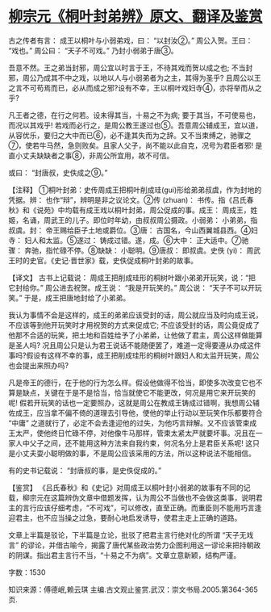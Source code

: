 # [柳宗元《桐叶封弟辨》原文、翻译及鉴赏](https://www.vrrw.net/wx/14119.html)

古之传者有言： 成王以桐叶与小弱弟戏，曰： “以封汝②。” 周公入贺。王曰： “戏也。” 周公曰： “天子不可戏。” 乃封小弱弟于唐③。

吾意不然。王之弟当封邪，周公宜以时言于王，不待其戏而贺以成之也; 不当封邪，周公乃成其不中之戏，以地以人与小弱弟者为之主，其得为圣乎? 且周公以王之言不可苟焉而已，必从而成之邪?设有不幸，王以桐叶戏妇寺④，亦将举而从之乎?

凡王者之德，在行之何若。设未得其当，十易之不为病; 要于其当，不可使易也，而况以其戏乎! 若戏而必行之，是周公教王遂过也⑤。吾意周公辅成王，宜以道，从容优乐，要归之大中而已⑥，必不逢其失而为之辞。又不当束缚之，驰骤之⑦，使若牛马然，急则败矣。且家人父子，尚不能以此自克，况号为君臣者邪! 是直小丈夫缺缺者之事⑧，非周公所宜用，故不可信。

或曰： “封唐叔，史佚成之⑨。”

【注释】 ①桐叶封弟：史传周成王把桐叶削成珪(gui)形给弟弟叔虞，作为封地的凭据。辨： 也作“辩”，辨明是非之议论文。②传 (zhuan)： 书传。指《吕氏春秋》和《说苑》中均载有成王戏以桐叶封弟，周公促成的事。成王： 周成王，姓姬，名诵，周武王的儿子。即位时年幼，由叔叔周公摄政。小弱弟： 小弟弟，指叔虞。封： 帝王赐给臣子土地或爵位。③唐： 古国名，今山西翼城县西。④妇寺： 妇人和太监。⑤遂过： 铸成过错。遂，成。⑥大中： 正大适中。⑦驰骤： 奔驰，指忙碌不停。⑧缺缺： 小聪明。⑨唐叔： 即叔虞。史佚 (yi)： 周武王时的史官。《史记·晋世家》载，史佚促成桐叶封弟的故事。



【译文】 古书上记载说： 周成王把削成珪形的桐树叶跟小弟弟开玩笑，说：“把它封给你。” 周公进去祝贺。成王说： “我是开玩笑的。” 周公说： “天子不可以开玩笑。” 于是，成王把唐地封给了小弟弟。

我认为事情不会是这样的，成王的弟弟应该受封的话，周公就应当及时向成王说，不应该等到他开玩笑时才用祝贺的方式来促成它; 不应该受封的话，周公竟促成了他那不合适的玩笑，把土地和百姓给予了小弟弟，让他做了君主，周公这样做能算是圣人吗? 况且周公只是认为君王说话不能随便罢了，难道一定得要遵从办成这件事吗?假设有这样不幸的事，成王把削成珪形的桐树叶跟妇人和太监开玩笑，周公也会提出来照办吗?

凡是帝王的德行，在于他的行为怎么样。假设他做得不恰当，即使多次改变它也不算是缺点，关键在于是不是恰当，恰当就使它不能更改，何况是用它来开玩笑的呢! 假若开玩笑的话也一定要照办，这就是周公在教成王铸成过错啊，我想周公辅佐成王，应当拿不偏不倚的道理去引导他，使他的举止行动以至玩笑作乐都要符合 “中庸” 之道就行了，必定不会去逢迎他的过失，为他巧言辩解。又不应该管束成王太严，使他终日忙碌不停，对他像牛马那样，管束太紧太严就要坏事。况且在一家人中父子之间，还不能用这种方法来自我约束，何况名分上是君臣关系呢! 这只是小丈夫耍小聪明做的事，不是周公应该采用的方法，所以这种说法不能相信。

有的史书记载说： “封唐叔的事，是史佚促成的。”

【鉴赏】 《吕氏春秋》和《史记》对周成王以桐叶封小弱弟的故事有不同的记载，柳宗元在这篇辨伪文章中借题发挥，认为周公不当做也不会做这类事，说明君主的言行应该仔细考虑，“不可戏”，可以修改，直至正确。而重臣则不能用巧言逢迎君主，也不应当操之过急，要耐心地启发诱导，使君主走上正确的道路。

文章上半篇是驳论，下半篇是立论，批驳了把君主言行绝对化的所谓 “天子无戏言” 的谬论，并借古喻今，揭露了唐代某些政治势力企图利用这一谬论来把持朝政的阴谋。指出君主言行不当，“十易之不为病”。文章立意新颖，结构严谨。

字数：1530

知识来源：傅德岷,赖云琪 主编.古文观止鉴赏.武汉：崇文书局.2005.第364-365页.

